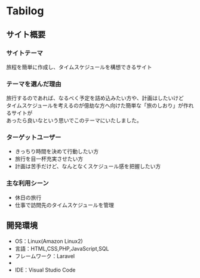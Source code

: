 # Tabilog

## サイト概要
### サイトテーマ
旅程を簡単に作成し、タイムスケジュールを構想できるサイト

### テーマを選んだ理由
旅行するのであれば、なるべく予定を詰め込みたい方や、計画はしたいけど<br>
タイムスケジュールを考えるのが億劫な方へ向けた簡単な「旅のしおり」が作れるサイトが<br>
あったら良いなという思いでこのテーマにいたしました。


### ターゲットユーザー
- きっちり時間を決めて行動したい方
- 旅行を目一杯充実させたい方
- 計画は苦手だけど、なんとなくスケジュール感を把握したい方

### 主な利用シーン
- 休日の旅行
- 仕事で訪問先のタイムスケジュールを管理



## 開発環境
- OS：Linux(Amazon Linux2)
- 言語：HTML,CSS,PHP,JavaScript,SQL
- フレームワーク：Laravel
- 
- IDE：Visual Studio Code
